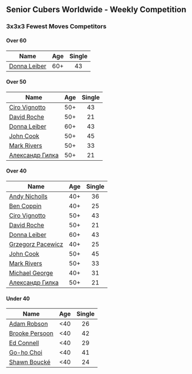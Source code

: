 ## Senior Cubers Worldwide - Weekly Competition
### 3x3x3 Fewest Moves Competitors

#### Over 60

| Name | Age | Single |
| -- | :--: | :--: |
| [Donna Leiber](../../persons/donna_leiber.md) | 60+ | 43 |

#### Over 50

| Name | Age | Single |
| -- | :--: | :--: |
| [Ciro Vignotto](../../persons/ciro_vignotto.md) | 50+ | 43 |
| [David Roche](../../persons/david_roche.md) | 50+ | 21 |
| [Donna Leiber](../../persons/donna_leiber.md) | 60+ | 43 |
| [John Cook](../../persons/john_cook.md) | 50+ | 45 |
| [Mark Rivers](../../persons/mark_rivers.md) | 50+ | 33 |
| [Александр Гилка](../../persons/александр_гилка.md) | 50+ | 21 |

#### Over 40

| Name | Age | Single |
| -- | :--: | :--: |
| [Andy Nicholls](../../persons/andy_nicholls.md) | 40+ | 36 |
| [Ben Coppin](../../persons/ben_coppin.md) | 40+ | 25 |
| [Ciro Vignotto](../../persons/ciro_vignotto.md) | 50+ | 43 |
| [David Roche](../../persons/david_roche.md) | 50+ | 21 |
| [Donna Leiber](../../persons/donna_leiber.md) | 60+ | 43 |
| [Grzegorz Pacewicz](../../persons/grzegorz_pacewicz.md) | 40+ | 25 |
| [John Cook](../../persons/john_cook.md) | 50+ | 45 |
| [Mark Rivers](../../persons/mark_rivers.md) | 50+ | 33 |
| [Michael George](../../persons/michael_george.md) | 40+ | 31 |
| [Александр Гилка](../../persons/александр_гилка.md) | 50+ | 21 |

#### Under 40

| Name | Age | Single |
| -- | :--: | :--: |
| [Adam Robson](../../persons/adam_robson.md) | <40 | 26 |
| [Brooke Persoon](../../persons/brooke_persoon.md) | <40 | 42 |
| [Ed Connell](../../persons/ed_connell.md) | <40 | 29 |
| [Go-ho Choi](../../persons/go_ho_choi.md) | <40 | 41 |
| [Shawn Boucké](../../persons/shawn_boucke.md) | <40 | 24 |


<!-- Global site tag (gtag.js) - Google Analytics -->
<script async src="https://www.googletagmanager.com/gtag/js?id=UA-86348435-3"></script>
<script>window.dataLayer = window.dataLayer || []; function gtag() {dataLayer.push(arguments);} gtag('js', new Date()); gtag('config', 'UA-86348435-3');</script>
